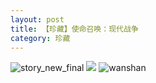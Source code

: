 ```yaml
---
layout: post
title: 【珍藏】使命召唤：现代战争
category: 珍藏
---
```

![story_new_final](http://s3s4mtyq6.hd-bkt.clouddn.com/img/story_new_final_0322.png)
![](http://s3s5etn4r.hd-bkt.clouddn.com/img/call-of-duty-220603-1.jpg)
![wanshan](http://s3s4mtyq6.hd-bkt.clouddn.com/img/wanshan.png)





  




